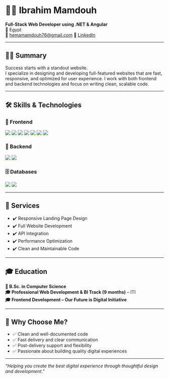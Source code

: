 # 👨‍💻 Ibrahim Mamdouh

**Full-Stack Web Developer using .NET & Angular**  
📍 Egypt  
📧 hemamamdouh76@gmail.com 
🔗 [LinkedIn](https://www.linkedin.com/in/ibrahim-mamdouh-495076205/)  

---

## 🧑‍💼 Summary

Success starts with a standout website.  
I specialize in designing and developing full-featured websites that are fast, responsive, and optimized for user experience. I work with both frontend and backend technologies and focus on writing clean, scalable code.

---

## 🛠️ Skills & Technologies

### 🚀 Frontend

<p>
  <img src="https://img.shields.io/badge/HTML5-E34F26?logo=html5&logoColor=white&style=for-the-badge" />
  <img src="https://img.shields.io/badge/CSS3-1572B6?logo=css3&logoColor=white&style=for-the-badge" />
  <img src="https://img.shields.io/badge/JavaScript-F7DF1E?logo=javascript&logoColor=black&style=for-the-badge" />
  <img src="https://img.shields.io/badge/Bootstrap-7952B3?logo=bootstrap&logoColor=white&style=for-the-badge" />
  <img src="https://img.shields.io/badge/Tailwind_CSS-38B2AC?logo=tailwind-css&logoColor=white&style=for-the-badge" />
  <img src="https://img.shields.io/badge/Angular-DD0031?logo=angular&logoColor=white&style=for-the-badge" />
  <img src="https://img.shields.io/badge/TypeScript-3178C6?logo=typescript&logoColor=white&style=for-the-badge" />
</p>

### 🧩 Backend

<p>
  <img src="https://img.shields.io/badge/Node.js-339933?logo=node.js&logoColor=white&style=for-the-badge" />
  <img src="https://img.shields.io/badge/ASP.NET_Core-512BD4?logo=.net&logoColor=white&style=for-the-badge" />
</p>

### 🗄️ Databases

<p>
  <img src="https://img.shields.io/badge/MongoDB-47A248?logo=mongodb&logoColor=white&style=for-the-badge" />
  <img src="https://img.shields.io/badge/SQL_Server-CC2927?logo=microsoft-sql-server&logoColor=white&style=for-the-badge" />
</p>

---

## 💼 Services

- ✔️ Responsive Landing Page Design  
- ✔️ Full Website Development  
- ✔️ API Integration  
- ✔️ Performance Optimization  
- ✔️ Clean and Maintainable Code

---

## 🎓 Education

**📘 B.Sc. in Computer Science**  
**🎓 Professional Web Development & BI Track (9 months)** – ITI  
**🎓 Frontend Development – Our Future is Digital Initiative**  

---

## 💬 Why Choose Me?

- ✅ Clean and well-documented code  
- ✅ Fast delivery and clear communication  
- ✅ Post-delivery support and flexibility  
- ✅ Passionate about building quality digital experiences

---

_“Helping you create the best digital experience through thoughtful design and development.”_
